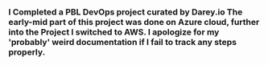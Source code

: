 
### I Completed a PBL DevOps project curated by Darey.io The early-mid part of this project was done on Azure cloud, further into the Project I switched to AWS. I apologize for my 'probably' weird documentation if I fail to track any steps properly.
